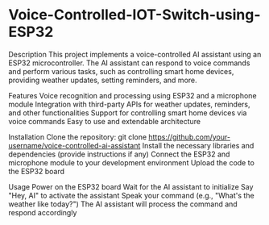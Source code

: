# Voice-Controlled-IOT-Switch-using-ESP32

Description
This project implements a voice-controlled AI assistant using an ESP32 microcontroller. The AI assistant can respond to voice commands and perform various tasks, such as controlling smart home devices, providing weather updates, setting reminders, and more.

Features
Voice recognition and processing using ESP32 and a microphone module
Integration with third-party APIs for weather updates, reminders, and other functionalities
Support for controlling smart home devices via voice commands
Easy to use and extendable architecture

Installation
Clone the repository: git clone https://github.com/your-username/voice-controlled-ai-assistant
Install the necessary libraries and dependencies (provide instructions if any)
Connect the ESP32 and microphone module to your development environment
Upload the code to the ESP32 board

Usage
Power on the ESP32 board
Wait for the AI assistant to initialize
Say "Hey, AI" to activate the assistant
Speak your command (e.g., "What's the weather like today?")
The AI assistant will process the command and respond accordingly
